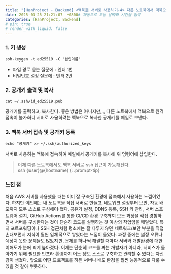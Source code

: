 ```yaml
---
title: "[HanProject - Backend] <맥북을 서버로 사용하기-4> 다른 노트북에서 맥북으로 ssh 접근"  # 문서 제목 입력
date: 2025-03-25 21:21:07  +0800# 자동으로 오늘 날짜와 시간을 입력
categories: [HanProject, Backend]
# pin: true
# render_with_liquid: false
---
```



### ​1. 키 생성
```
ssh-keygen -t ed25519 -C "본인이름"
```
- 파일 경로 묻는 질문에 : 엔터 1번
- 비밀번호 설정 질문에 : 엔터 2번

### 2. 공개키 출력 및 복사
```
cat ~/.ssh/id_ed25519.pub
```
공개키를 출력하고, 복사한다. 
좋은 방법은 아니지만,,,, 다른 노트북에서 맥북으로 원격 접속이 불가하니 서버로 사용하려는 맥북으로 복사한 공개키를 메일로 보낸다.

### 3. 맥북 서버 접속 및 공개키 등록
```
echo "공개키" >> ~/.ssh/authorized_keys
```
서버로 사용하는 맥북에 접속하여 메일에서 공개키를 복사해 위 명령어에 삽입한다.

> 이제 다른 노트북에서도 맥북 서버로 ssh 접근이 가능해진다.<br>
> ssh {user}@{hostname}
{: .prompt-tip}


### 느낀 점
처음 AWS 서버를 사용했을 때는 이미 잘 구축된 환경에 접속해서 사용하는 느낌이었다. 하지만 이번에는 내 노트북을 직접 서버로 만들고, 네트워크 설정부터 보안, 자동 배포까지 모두 스스로 구성해야 했다.
공유기 설정, DDNS 등록, SSH 키 관리, 서버 소프트웨어 설치, GitHub Actions를 통한 CI/CD 환경 구축까지 모든 과정을 직접 경험하면서 서버를 구성한다는 것이 단순히 코드를 실행하는 것 이상의 작업임을 깨달았다. 특히 포트포워딩이나 SSH 접근처럼 평소에는 잘 다루지 않던 네트워크/보안 부분을 직접 손대보면서 지식이 훨씬 입체적으로 쌓였다는 느낌이 들었다.
과정 중에는 설정 오류나 예상치 못한 문제들도 많았지만, 문제를 하나씩 해결할 때마다 서버와 개발환경에 대한 이해도가 눈에 띄게 높아졌다.
이제는 단순히 코드를 짜는 개발자가 아니라, 서비스가 돌아가기 위해 필요한 인프라 환경까지 어느 정도 스스로 구축하고 관리할 수 있다는 자신감이 생겼다. 앞으로 어떤 프로젝트를 하든 서버나 배포 환경을 훨씬 능동적으로 다룰 수 있을 것 같아 뿌듯하다.